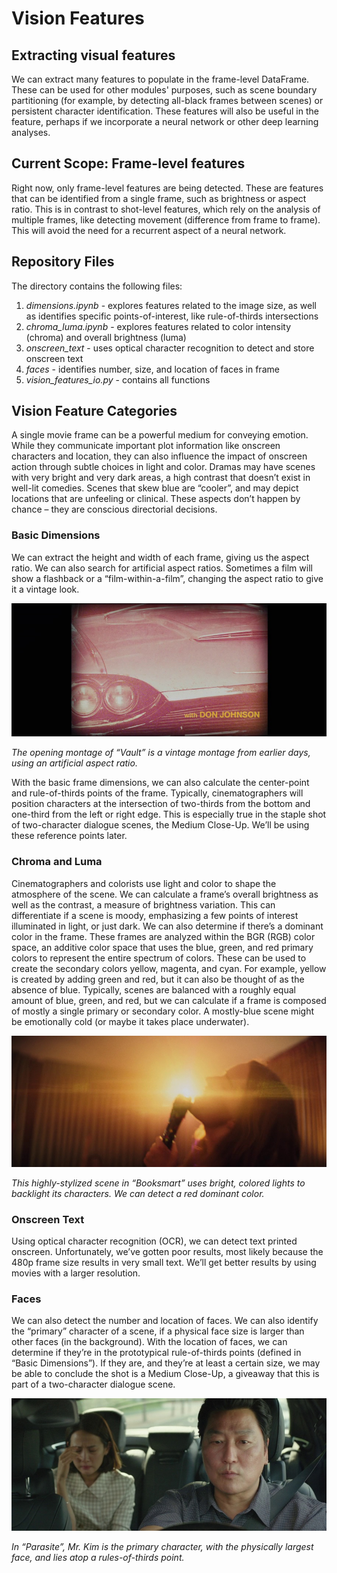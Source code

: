 # Vision Features
## Extracting visual features
We can extract many features to populate in the frame-level DataFrame. These can be used for other modules' purposes, such as scene boundary partitioning (for example, by detecting all-black frames between scenes) or persistent character identification. These features will also be useful in the feature, perhaps if we incorporate a neural network or other deep learning analyses.

## Current Scope: Frame-level features
Right now, only frame-level features are being detected. These are features that can be identified from a single frame, such as brightness or aspect ratio. This is in contrast to shot-level features, which rely on the analysis of multiple frames, like detecting movement (difference from frame to frame). This will avoid the need for a recurrent aspect of a neural network.

## Repository Files
The directory contains the following files:

1. *dimensions.ipynb* - explores features related to the image size, as well as identifies specific points-of-interest, like rule-of-thirds intersections
2. *chroma_luma.ipynb* - explores features related to color intensity (chroma) and overall brightness (luma)
3. *onscreen_text* - uses optical character recognition to detect and store onscreen text
4. *faces* - identifies number, size, and location of faces in frame
5. *vision_features_io.py* - contains all functions

## Vision Feature Categories
A single movie frame can be a powerful medium for conveying emotion. While they communicate important plot information like onscreen characters and location, they can also influence the impact of onscreen action through subtle choices in light and color. Dramas may have scenes with very bright and very dark areas, a high contrast that doesn’t exist in well-lit comedies. Scenes that skew blue are “cooler”, and may depict locations that are unfeeling or clinical. These aspects don’t happen by chance – they are conscious directorial decisions.

### Basic Dimensions
We can extract the height and width of each frame, giving us the aspect ratio. We can also search for artificial aspect ratios. Sometimes a film will show a flashback or a “film-within-a-film”, changing the aspect ratio to give it a vintage look.

![a scene from 'Vault'](/readme_images/vault_frame205.jpg "a scene from 'Vault'")

*The opening montage of “Vault” is a vintage montage from earlier days, using an artificial aspect ratio.*

With the basic frame dimensions, we can also calculate the center-point and rule-of-thirds points of the frame. Typically, cinematographers will position characters at the intersection of two-thirds from the bottom and one-third from the left or right edge. This is especially true in the staple shot of two-character dialogue scenes, the Medium Close-Up. We’ll be using these reference points later.

### Chroma and Luma
Cinematographers and colorists use light and color to shape the atmosphere of the scene. We can calculate a frame’s overall brightness as well as the contrast, a measure of brightness variation. This can differentiate if a scene is moody, emphasizing a few points of interest illuminated in light, or just dark.
We can also determine if there’s a dominant color in the frame. These frames are analyzed within the BGR (RGB) color space, an additive color space that uses the blue, green, and red primary colors to represent the entire spectrum of colors. These can be used to create the secondary colors yellow, magenta, and cyan. For example, yellow is created by adding green and red, but it can also be thought of as the absence of blue. Typically, scenes are balanced with a roughly equal amount of blue, green, and red, but we can calculate if a frame is composed of mostly a single primary or secondary color. A mostly-blue scene might be emotionally cold (or maybe it takes place underwater).

![a scene from 'Booksmart'](/readme_images/booksmart_frame3913.jpg "a scene from 'Booksmart'")

*This highly-stylized scene in “Booksmart” uses bright, colored lights to backlight its characters. We can detect a red dominant color.*

### Onscreen Text
Using optical character recognition (OCR), we can detect text printed onscreen. Unfortunately, we’ve gotten poor results, most likely because the 480p frame size results in very small text. We’ll get better results by using movies with a larger resolution.

### Faces
We can also detect the number and location of faces. We can also identify the “primary” character of a scene, if a physical face size is larger than other faces (in the background). With the location of faces, we can determine if they’re in the prototypical rule-of-thirds points (defined in “Basic Dimensions”). If they are, and they’re at least a certain size, we may be able to conclude the shot is a Medium Close-Up, a giveaway that this is part of a two-character dialogue scene.

![a scene from 'Parasite'](/readme_images/parasite_frame2673.jpg "a scene from 'Parasite'")

*In “Parasite”, Mr. Kim is the primary character, with the physically largest face, and lies atop a rules-of-thirds point.*
